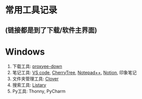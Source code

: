 # 常用工具记录
(链接都是到了下载/软件主界面)
---
# Windows

1. 下载工具: [proxyee-down](https://github.com/mainiubaba/proxyee-down)
2. 笔记工具: [VS code](https://code.visualstudio.com/), [CherryTree](http://www.canadiancontent.net/tech/download/CherryTree_for_Windows.html), [Notepad++](https://notepad-plus-plus.org/), [Notion](https://www.notion.so/), 印象笔记
3. 文件夹管理工具: [Clover](http://cn.ejie.me/)
4. 搜索工具: [Listary](https://www.listary.com/download)
5. Py工具: Thonny, PyCharm



